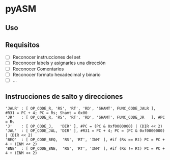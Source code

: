 # pyASM

## Uso

## Requisitos

- [ ] Reconocer instrucciones del set
- [ ] Reconocer labels y asignarles una dirección
- [ ] Reconocer Comentarios
- [ ] Reconocer formato hexadecimal y binario
- [ ] ...

## Instrucciones de salto y direcciones
```
'JALR' : [ OP_CODE_R, 'RS', 'RT', 'RD', 'SHAMT', FUNC_CODE_JALR ], #R31 = PC + 4; PC = Rs; Shamt = 0x00  
'JR'   : [ OP_CODE_R, 'RS', 'RT', 'RD', 'SHAMT', FUNC_CODE_JR   ], #PC = Rs  
'J'    : [ OP_CODE_J,   'DIR' ], #PC = (PC & 0xf0000000) | (DIR << 2)  
'JAL'  : [ OP_CODE_JAL, 'DIR' ], #R31 = PC + 4; PC = (PC & 0xf0000000) | (DIR << 2)  
'BEQ'  : [ OP_CODE_BEQ,  'RS', 'RT', 'INM' ], #if (Rs == Rt) PC = PC + 4 + (INM << 2)  
'BNE'  : [ OP_CODE_BNE,  'RS', 'RT', 'INM' ], #if (Rs != Rt) PC = PC + 4 + (INM << 2)
```